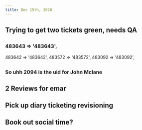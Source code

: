 ```yaml
---
title: Dec 15th, 2020
---
```


## Trying to get two tickets green, needs QA
##
### 483643 => '483643',
  483642 => '483642',
  483572 => '483572',
  483092 => '483092',
##
### So uhh 2094 is the uid for John Mclane
## 2 Reviews for emar
## Pick up diary ticketing revisioning
##
## Book out social time?
